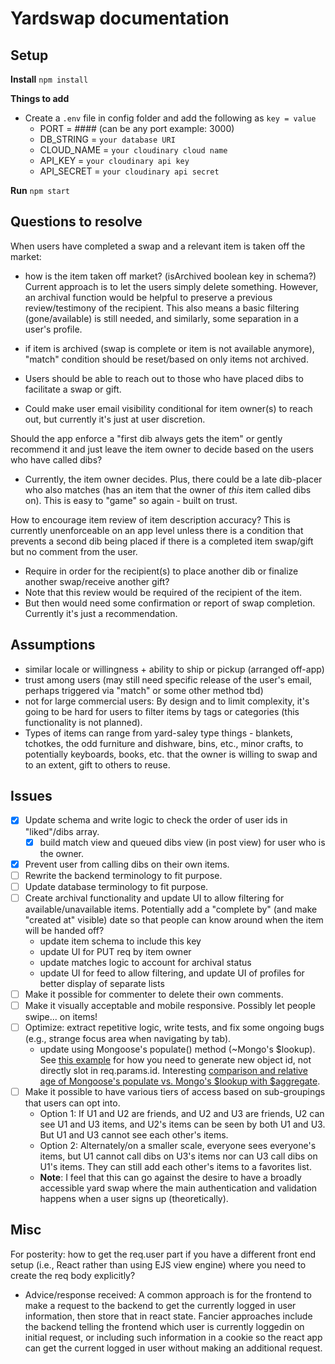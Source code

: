 # Yardswap documentation

## Setup

**Install**
`npm install`

**Things to add**

- Create a `.env` file in config folder and add the following as `key = value`
  - PORT = #### (can be any port example: 3000)
  - DB_STRING = `your database URI`
  - CLOUD_NAME = `your cloudinary cloud name`
  - API_KEY = `your cloudinary api key`
  - API_SECRET = `your cloudinary api secret`

**Run**
`npm start`

## Questions to resolve

When users have completed a swap and a relevant item is taken off the market:

- how is the item taken off market? (isArchived boolean key in schema?) Current approach is to let the users simply delete something. However, an archival function would be helpful to preserve a previous review/testimony of the recipient. This also means a basic filtering (gone/available) is still needed, and similarly, some separation in a user's profile.
- if item is archived (swap is complete or item is not available anymore), "match" condition should be reset/based on only items not archived.

- Users should be able to reach out to those who have placed dibs to facilitate a swap or gift.
- Could make user email visibility conditional for item owner(s) to reach out, but currently it's just at user discretion.

Should the app enforce a "first dib always gets the item" or gently recommend it and just leave the item owner to decide based on the users who have called dibs?

- Currently, the item owner decides. Plus, there could be a late dib-placer who also matches (has an item that the owner of _this_ item called dibs on). This is easy to "game" so again - built on trust.

How to encourage item review of item description accuracy? This is currently unenforceable on an app level unless there is a condition that prevents a second dib being placed if there is a completed item swap/gift but no comment from the user.

- Require in order for the recipient(s) to place another dib or finalize another swap/receive another gift?
- Note that this review would be required of the recipient of the item.
- But then would need some confirmation or report of swap completion. Currently it's just a recommendation.

## Assumptions

- similar locale or willingness + ability to ship or pickup (arranged off-app)
- trust among users (may still need specific release of the user's email, perhaps triggered via "match" or some other method tbd)
- not for large commercial users: By design and to limit complexity, it's going to be hard for users to filter items by tags or categories (this functionality is not planned).
- Types of items can range from yard-saley type things - blankets, tchotkes, the odd furniture and dishware, bins, etc., minor crafts, to potentially keyboards, books, etc. that the owner is willing to swap and to an extent, gift to others to reuse.

## Issues

- [x] Update schema and write logic to check the order of user ids in "liked"/dibs array.
  - [x] build match view and queued dibs view (in post view) for user who is the owner.
- [x] Prevent user from calling dibs on their own items.
- [ ] Rewrite the backend terminology to fit purpose.
- [ ] Update database terminology to fit purpose.
- [ ] Create archival functionality and update UI to allow filtering for available/unavailable items. Potentially add a "complete by" (and make "created at" visible) date so that people can know around when the item will be handed off?
  - update item schema to include this key
  - update UI for PUT req by item owner
  - update matches logic to account for archival status
  - update UI for feed to allow filtering, and update UI of profiles for better display of separate lists
- [ ] Make it possible for commenter to delete their own comments.
- [ ] Make it visually acceptable and mobile responsive. Possibly let people swipe... on items!
- [ ] Optimize: extract repetitive logic, write tests, and fix some ongoing bugs (e.g., strange focus area when navigating by tab).
  - update using Mongoose's populate() method (~Mongo's $lookup). See [this example](https://stackoverflow.com/questions/63687935/node-mongoose-populate-array-of-ref-objects) for how you need to generate new object id, not directly slot in req.params.id. Interesting [comparison and relative age of Mongoose's populate vs. Mongo's $lookup with $aggregate](https://stackoverflow.com/questions/55575806/mongoose-populate-vs-aggregate).
- [ ] Make it possible to have various tiers of access based on sub-groupings that users can opt into.
  - Option 1: If U1 and U2 are friends, and U2 and U3 are friends, U2 can see U1 and U3 items, and U2's items can be seen by both U1 and U3. But U1 and U3 cannot see each other's items.
  - Option 2: Alternately/on a smaller scale, everyone sees everyone's items, but U1 cannot call dibs on U3's items nor can U3 call dibs on U1's items. They can still add each other's items to a favorites list.
  - **Note**: I feel that this can go against the desire to have a broadly accessible yard swap where the main authentication and validation happens when a user signs up (theoretically).

## Misc

For posterity: how to get the req.user part if you have a different front end setup (i.e., React rather than using EJS view engine) where you need to create the req body explicitly?

- Advice/response received: A common approach is for the frontend to make a request to the backend to get the currently logged in user information, then store that in react state. Fancier approaches include the backend telling the frontend which user is currently loggedin on initial request, or including such information in a cookie so the react app can get the current logged in user without making an additional request.
